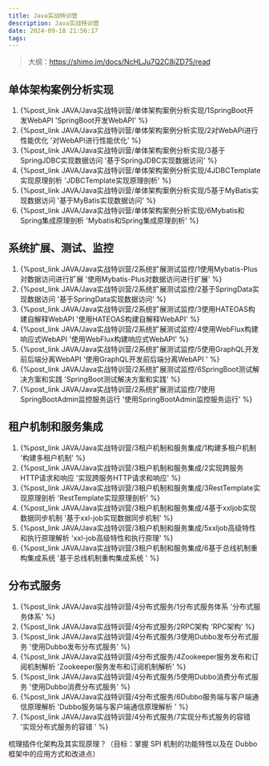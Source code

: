 ```yaml
---
title: Java实战特训营
description: Java实战特训营
date: 2024-09-18 21:56:17
tags:
---
```

> 大纲：https://shimo.im/docs/NcHLJu7Q2C8iZD75/read

## 单体架构案例分析实现
1. {%post_link JAVA/Java实战特训营/单体架构案例分析实现/1SpringBoot开发WebAPI 'SpringBoot开发WebAPI' %}
2. {%post_link JAVA/Java实战特训营/单体架构案例分析实现/2对WebAPI进行性能优化 '对WebAPI进行性能优化' %}
3. {%post_link JAVA/Java实战特训营/单体架构案例分析实现/3基于SpringJDBC实现数据访问 '基于SpringJDBC实现数据访问' %}
4. {%post_link JAVA/Java实战特训营/单体架构案例分析实现/4JDBCTemplate实现原理剖析 'JDBCTemplate实现原理剖析' %}
5. {%post_link JAVA/Java实战特训营/单体架构案例分析实现/5基于MyBatis实现数据访问 '基于MyBatis实现数据访问' %}
6. {%post_link JAVA/Java实战特训营/单体架构案例分析实现/6Mybatis和Spring集成原理剖析 'Mybatis和Spring集成原理剖析' %}

## 系统扩展、测试、监控
1. {%post_link JAVA/Java实战特训营/2系统扩展测试监控/1使用Mybatis-Plus对数据访问进行扩展 '使用Mybatis-Plus对数据访问进行扩展' %}
2. {%post_link JAVA/Java实战特训营/2系统扩展测试监控/2基于SpringData实现数据访问 '基于SpringData实现数据访问' %}
3. {%post_link JAVA/Java实战特训营/2系统扩展测试监控/3使用HATEOAS构建自解释WebAPI '使用HATEOAS构建自解释WebAPI' %}
4. {%post_link JAVA/Java实战特训营/2系统扩展测试监控/4使用WebFlux构建响应式WebAPI  '使用WebFlux构建响应式WebAPI' %}
5. {%post_link JAVA/Java实战特训营/2系统扩展测试监控/5使用GraphQL开发前后端分离WebAPI '使用GraphQL开发前后端分离WebAPI ' %}
6. {%post_link JAVA/Java实战特训营/2系统扩展测试监控/6SpringBoot测试解决方案和实践 'SpringBoot测试解决方案和实践' %}
7. {%post_link JAVA/Java实战特训营/2系统扩展测试监控/7使用SpringBootAdmin监控服务运行 '使用SpringBootAdmin监控服务运行' %}

## 租户机制和服务集成
1. {%post_link JAVA/Java实战特训营/3租户机制和服务集成/1构建多租户机制 '构建多租户机制' %}
2. {%post_link JAVA/Java实战特训营/3租户机制和服务集成/2实现跨服务HTTP请求和响应 '实现跨服务HTTP请求和响应' %}
3. {%post_link JAVA/Java实战特训营/3租户机制和服务集成/3RestTemplate实现原理剖析 'RestTemplate实现原理剖析' %}
4. {%post_link JAVA/Java实战特训营/3租户机制和服务集成/4基于xxljob实现数据同步机制  '基于xxl-job实现数据同步机制' %}
5. {%post_link JAVA/Java实战特训营/3租户机制和服务集成/5xxljob高级特性和执行原理解析 'xxl-job高级特性和执行原理' %}
6. {%post_link JAVA/Java实战特训营/3租户机制和服务集成/6基于总线机制重构集成系统 '基于总线机制重构集成系统 ' %}


## 分布式服务
1. {%post_link JAVA/Java实战特训营/4分布式服务/1分布式服务体系 '分布式服务体系' %}
2. {%post_link JAVA/Java实战特训营/4分布式服务/2RPC架构 'RPC架构' %}
3. {%post_link JAVA/Java实战特训营/4分布式服务/3使用Dubbo发布分布式服务 '使用Dubbo发布分布式服务' %}
4. {%post_link JAVA/Java实战特训营/4分布式服务/4Zookeeper服务发布和订阅机制解析  'Zookeeper服务发布和订阅机制解析' %}
5. {%post_link JAVA/Java实战特训营/4分布式服务/5使用Dubbo消费分布式服务 '使用Dubbo消费分布式服务' %}
6. {%post_link JAVA/Java实战特训营/4分布式服务/6Dubbo服务端与客户端通信原理解析 'Dubbo服务端与客户端通信原理解析 ' %}
7. {%post_link JAVA/Java实战特训营/4分布式服务/7实现分布式服务的容错 '实现分布式服务的容错 ' %}

梳理插件化架构及其实现原理？（目标：掌握 SPI 机制的功能特性以及在 Dubbo 框架中的应用方式和改进点）
